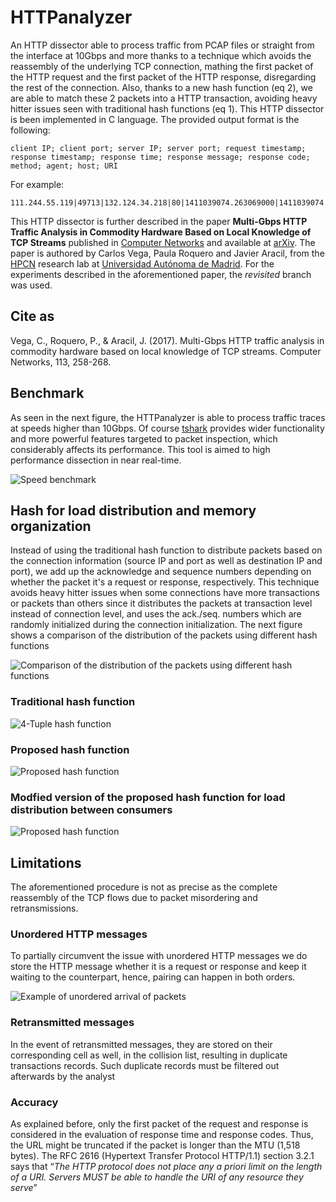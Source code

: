 # HTTPanalyzer

An HTTP dissector able to process traffic from PCAP files or straight from the interface at 10Gbps and more thanks to a technique which avoids the reassembly of the underlying TCP connection, mathing the first packet of the HTTP request and the first packet of the HTTP response, disregarding the rest of the connection. Also, thanks to a new hash function (eq 2), we are able to match these 2 packets into a HTTP transaction, avoiding heavy hitter issues seen with traditional hash functions (eq 1). This HTTP dissector is been implemented in C language. The provided output format is the following:

```
client IP; client port; server IP; server port; request timestamp;
response timestamp; response time; response message; response code;
method; agent; host; URI
```

For example:

```
111.244.55.119|49713|132.124.34.218|80|1411039074.263069000|1411039074.300602000|0.037533000|OK|200|GET|example.com|/some/url/with/a/path/to/the/resource
```

This HTTP dissector is further described in the paper **Multi-Gbps HTTP Traffic Analysis in Commodity Hardware Based on Local Knowledge of TCP Streams** published in [Computer Networks](http://www.sciencedirect.com/science/article/pii/S1389128617300014) and available at [arXiv](https://arxiv.org/abs/1701.04617). The paper is authored by Carlos Vega, Paula Roquero and Javier Aracil, from the [HPCN](http://www.hpcn-uam.es/) research lab at [Universidad Autónoma de Madrid](www.uam.es). For the experiments described in the aforementioned paper, the *revisited* branch was used.

## Cite as

Vega, C., Roquero, P., & Aracil, J. (2017). Multi-Gbps HTTP traffic analysis in commodity hardware based on local knowledge of TCP streams. Computer Networks, 113, 258-268.

## Benchmark

As seen in the next figure, the HTTPanalyzer is able to process traffic traces at speeds higher than 10Gbps. Of course [tshark](https://www.wireshark.org/) provides wider functionality and more powerful features targeted to packet inspection, which considerably affects its performance. This tool is aimed to high performance dissection in near real-time.

![Speed benchmark](https://carlosvega.github.io/httpDissector/charts/fig_tshark_speed.png)

## Hash for load distribution and memory organization

Instead of using the traditional hash function to distribute packets based on the connection information (source IP and port as well as destination IP and port), we add up the acknowledge and sequence numbers depending on whether the packet it's a request or response, respectively. This technique avoids heavy hitter issues when some connections have more transactions or packets than others since it distributes the packets at transaction level instead of connection level, and uses the ack./seq. numbers which are randomly initialized during the connection initialization. The next figure shows a comparison of the distribution of the packets using different hash functions

![Comparison of the distribution of the packets using different hash functions](https://carlosvega.github.io/httpDissector/charts/fig_hash.png)

### Traditional hash function

![4-Tuple hash function](https://carlosvega.github.io/httpDissector/equations/eq_1.png)

### Proposed hash function

![Proposed hash function](https://carlosvega.github.io/httpDissector/equations/eq_2.png)

### Modfied version of the proposed hash function for load distribution between consumers

![Proposed hash function](https://carlosvega.github.io/httpDissector/equations/eq_3.png)


## Limitations

The aforementioned procedure is not as precise as the complete reassembly of the TCP flows due to packet misordering and retransmissions.

### Unordered HTTP messages
To partially circumvent the issue with unordered HTTP messages we do store the HTTP message whether it is a request or response and keep it waiting to the counterpart, hence, pairing can happen in both orders.

![Example of unordered arrival of packets](https://carlosvega.github.io/httpDissector/diagrams/dia_unordered.png)

### Retransmitted messages
In the event of retransmitted messages, they are stored on their corresponding cell as well, in the collision list, resulting in duplicate transactions records. Such duplicate records must be filtered out afterwards by the analyst
### Accuracy
As explained before, only the first packet of the request and response is considered in the evaluation of response time and response codes. Thus, the URL might be truncated if the packet is longer than the MTU (1,518 bytes). The RFC 2616 (Hypertext Transfer Protocol HTTP/1.1) section 3.2.1 says that “*The HTTP protocol does not place any a priori limit on the length of a URI. Servers MUST be able to handle the URI of any resource they serve*”
